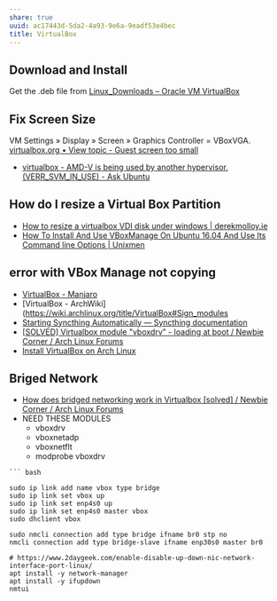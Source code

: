 ```yaml
---
share: true
uuid: ac17443d-5da2-4a93-9e6a-9eadf53e4bec
title: VirtualBox
---
```

## Download and Install

Get the .deb file from [Linux\_Downloads – Oracle VM VirtualBox](https://www.virtualbox.org/wiki/Linux_Downloads)

## Fix Screen Size

VM Settings » Display » Screen » Graphics Controller = VBoxVGA.
[virtualbox.org • View topic - Guest screen too small](https://forums.virtualbox.org/viewtopic.php?f=8&t=91128)

* [virtualbox - AMD-V is being used by another hypervisor. (VERR\_SVM\_IN\_USE) - Ask Ubuntu](https://askubuntu.com/questions/403591/amd-v-is-being-used-by-another-hypervisor-verr-svm-in-use#403593)

## How do I resize a Virtual Box Partition

* [How to resize a virtualbox VDI disk under windows | derekmolloy.ie](http://derekmolloy.ie/resize-a-virtualbox-disk/)
* [How To Install And Use VBoxManage On Ubuntu 16.04 And Use Its Command line Options | Unixmen](https://linuxpitstop.com/install-and-use-command-line-tool-vboxmanage-on-ubuntu-16-04/)

##  error with VBox Manage not copying

* [VirtualBox - Manjaro](https://wiki.manjaro.org/index.php/VirtualBox)
* [VirtualBox - ArchWiki](https://wiki.archlinux.org/title/VirtualBox#Sign_modules
* [Starting Syncthing Automatically — Syncthing documentation](https://docs.syncthing.net/users/autostart.html#linux)
* [[SOLVED] Virtualbox module "vboxdrv" - loading at boot / Newbie Corner / Arch Linux Forums](https://bbs.archlinux.org/viewtopic.php?id=179944)
* [Install VirtualBox on Arch Linux](https://linuxhint.com/install-virtualbox-arch-linux/)

## Briged Network

* [How does bridged networking work in Virtualbox \[solved\] / Newbie Corner / Arch Linux Forums](https://bbs.archlinux.org/viewtopic.php?id=233794)
* NEED THESE MODULES
	- vboxdrv
	- vboxnetadp
	- vboxnetflt
	- modprobe vboxdrv

```
``` bash

sudo ip link add name vbox type bridge
sudo ip link set vbox up
sudo ip link set enp4s0 up
sudo ip link set enp4s0 master vbox
sudo dhclient vbox

sudo nmcli connection add type bridge ifname br0 stp no
nmcli connection add type bridge-slave ifname enp30s0 master br0

# https://www.2daygeek.com/enable-disable-up-down-nic-network-interface-port-linux/
apt install -y network-manager
apt install -y ifupdown
nmtui
```